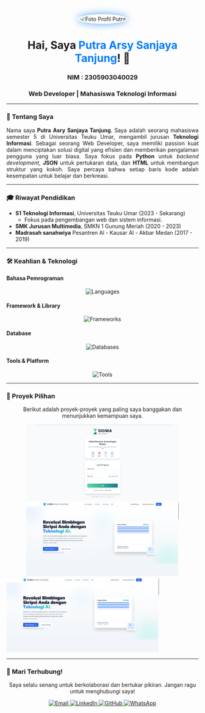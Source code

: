 <div align="center">
  <img src="https://avatars.githubusercontent.com/u/193345457?v=4" alt="Foto Profil Putra" width="180" style="border-radius: 50%; border: 4px solid #fff; box-shadow: 0 0 20px rgba(0, 123, 255, 0.7);">
  <h1>Hai, Saya <span style="color: #007bff;">Putra Arsy Sanjaya Tanjung</span>! 👋</h1>
  <h3>NIM : 2305903040029</h3>
  <h3>Web Developer | Mahasiswa Teknologi Informasi</h3>
</div>

---

### 🚀 Tentang Saya

<p align="justify">
  Nama saya <b>Putra Asry Sanjaya Tanjung</b>. Saya adalah seorang mahasiswa semester 5 di Universitas Teuku Umar, mengambil jurusan <b>Teknologi Informasi</b>. Sebagai seorang Web Developer, saya memiliki passion kuat dalam menciptakan solusi digital yang efisien dan memberikan pengalaman pengguna yang luar biasa. Saya fokus pada <b>Python</b> untuk <i>backend development</i>, <b>JSON</b> untuk pertukaran data, dan <b>HTML</b> untuk membangun struktur yang kokoh. Saya percaya bahwa setiap baris kode adalah kesempatan untuk belajar dan berkreasi.
</p>

---

### 🎓 Riwayat Pendidikan

- **S1 Teknologi Informasi**, Universitas Teuku Umar (2023 - Sekarang)
  - Fokus pada pengembangan web dan sistem informasi.
- **SMK Jurusan Multimedia**, SMKN 1 Gunung Meriah (2020 - 2023)
- **Madrasah sanahwiya** Pesantren Al - Kausar Al - Akbar Medan (2017 - 2019)

---

### 🛠️ Keahlian & Teknologi

#### Bahasa Pemrograman
<div align="center">
  <img src="https://skillicons.dev/icons?i=python,js,html," alt="Languages">
</div>

#### Framework & Library
<div align="center">
  <img src="https://skillicons.dev/icons?i=react,nodejs" alt="Frameworks">
</div>

#### Database
<div align="center">
  <img src="https://skillicons.dev/icons?i=mysql,mongodb,postgresql" alt="Databases">
</div>

#### Tools & Platform
<div align="center">
  <img src="https://skillicons.dev/icons?i=vscode,github,git,docker,aws" alt="Tools">
</div>

---

### 📂 Proyek Pilihan

<p align="center">
  Berikut adalah proyek-proyek yang paling saya banggakan dan menunjukkan kemampuan saya.
</p>

<div align="center">
  <a href="https://sigma-resto.web.app" target="_blank">
    <img src="https://github.com/Asry31/Asry31/blob/main/Cuplikan%20layar%202025-09-21%20233904.png" alt="Proyek 1" width="400" />
  </a>
  <a href="https://sigma-smart-akademik.web.app/" target="_blank">
    <img src="https://github.com/Asry31/Asry31/blob/main/Cuplikan%20layar%202025-09-21%20234138.png" alt="Proyek 2" width="400" />
  </a>
</div>
<a href="https://sigma-smart-school.web.app" target="_blank">
    <img src="https://github.com/Asry31/Asry31/blob/main/Cuplikan%20layar%202025-09-21%20234138.png" alt="Proyek 2" width="400" />
  </a>
</div>

---

### 👋 Mari Terhubung!

<p align="center">
  Saya selalu senang untuk berkolaborasi dan bertukar pikiran. Jangan ragu untuk menghubungi saya!
</p>

<div align="center">
  <a href="mailto:Putraasry86@gmail.com" target="_blank">
    <img src="https://img.shields.io/badge/Email-D14836?style=for-the-badge&logo=gmail&logoColor=white" alt="Email">
  </a>
  <a href="https://www.linkedin.com/in/putraasry" target="_blank">
    <img src="https://img.shields.io/badge/LinkedIn-0077B5?style=for-the-badge&logo=linkedin&logoColor=white" alt="LinkedIn">
  </a>
  <a href="https://github.com/Asry31" target="_blank">
    <img src="https://img.shields.io/badge/GitHub-100000?style=for-the-badge&logo=github&logoColor=white" alt="GitHub">
  </a>
  <a href="https://wa.me/085765725877" target="_blank">
    <img src="https://img.shields.io/badge/WhatsApp-25D366?style=for-the-badge&logo=whatsapp&logoColor=white" alt="WhatsApp">
  </a>
</div>
